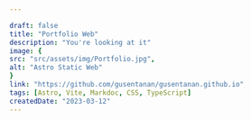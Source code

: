 ```yaml
---

draft: false
title: "Portfolio Web"
description: "You're looking at it"
image: {
src: "src/assets/img/Portfolio.jpg",
alt: "Astro Static Web"
}
link: "https://github.com/gusentanan/gusentanan.github.io"
tags: [Astro, Vite, Markdoc, CSS, TypeScript]
createdDate: "2023-03-12"
---
```

